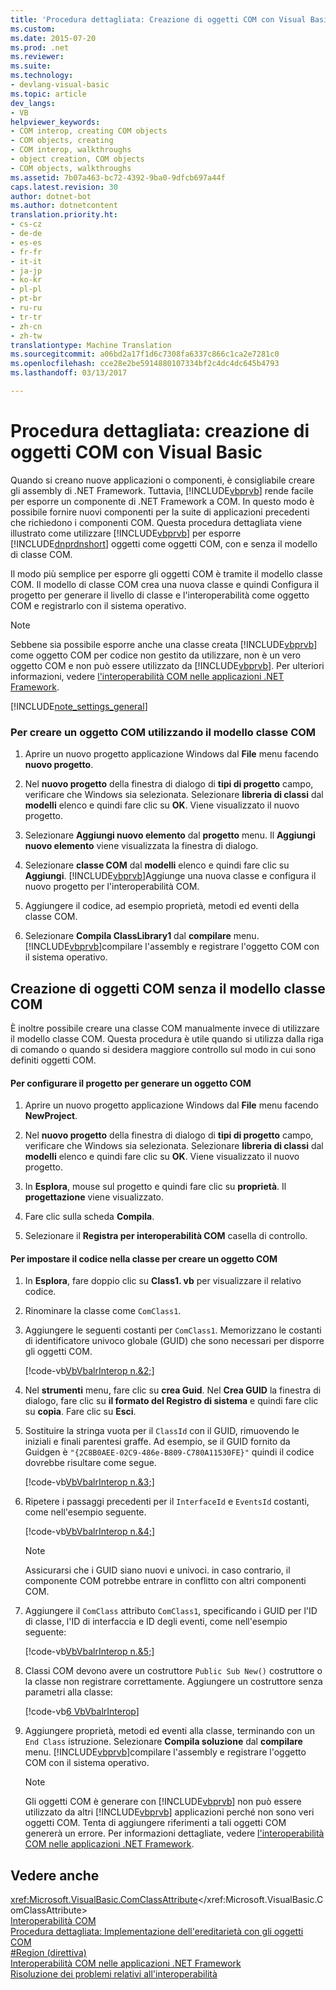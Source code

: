```yaml
---
title: 'Procedura dettagliata: Creazione di oggetti COM con Visual Basic | Documenti di Microsoft'
ms.custom: 
ms.date: 2015-07-20
ms.prod: .net
ms.reviewer: 
ms.suite: 
ms.technology:
- devlang-visual-basic
ms.topic: article
dev_langs:
- VB
helpviewer_keywords:
- COM interop, creating COM objects
- COM objects, creating
- COM interop, walkthroughs
- object creation, COM objects
- COM objects, walkthroughs
ms.assetid: 7b07a463-bc72-4392-9ba0-9dfcb697a44f
caps.latest.revision: 30
author: dotnet-bot
ms.author: dotnetcontent
translation.priority.ht:
- cs-cz
- de-de
- es-es
- fr-fr
- it-it
- ja-jp
- ko-kr
- pl-pl
- pt-br
- ru-ru
- tr-tr
- zh-cn
- zh-tw
translationtype: Machine Translation
ms.sourcegitcommit: a06bd2a17f1d6c7308fa6337c866c1ca2e7281c0
ms.openlocfilehash: cce28e2be5914880107334bf2c4dc4dc645b4793
ms.lasthandoff: 03/13/2017

---
```

# <a name="walkthrough-creating-com-objects-with-visual-basic"></a>Procedura dettagliata: creazione di oggetti COM con Visual Basic
Quando si creano nuove applicazioni o componenti, è consigliabile creare gli assembly di .NET Framework. Tuttavia, [!INCLUDE[vbprvb](../../../csharp/programming-guide/concepts/linq/includes/vbprvb_md.md)] rende facile per esporre un componente di .NET Framework a COM. In questo modo è possibile fornire nuovi componenti per la suite di applicazioni precedenti che richiedono i componenti COM. Questa procedura dettagliata viene illustrato come utilizzare [!INCLUDE[vbprvb](../../../csharp/programming-guide/concepts/linq/includes/vbprvb_md.md)] per esporre [!INCLUDE[dnprdnshort](../../../csharp/getting-started/includes/dnprdnshort_md.md)] oggetti come oggetti COM, con e senza il modello di classe COM.  
  
 Il modo più semplice per esporre gli oggetti COM è tramite il modello classe COM. Il modello di classe COM crea una nuova classe e quindi Configura il progetto per generare il livello di classe e l'interoperabilità come oggetto COM e registrarlo con il sistema operativo.  
  
> [!NOTE]
>  Sebbene sia possibile esporre anche una classe creata [!INCLUDE[vbprvb](../../../csharp/programming-guide/concepts/linq/includes/vbprvb_md.md)] come oggetto COM per codice non gestito da utilizzare, non è un vero oggetto COM e non può essere utilizzato da [!INCLUDE[vbprvb](../../../csharp/programming-guide/concepts/linq/includes/vbprvb_md.md)]. Per ulteriori informazioni, vedere [l'interoperabilità COM nelle applicazioni .NET Framework](../../../visual-basic/programming-guide/com-interop/com-interoperability-in-net-framework-applications.md).  
  
[!INCLUDE[note_settings_general](../../../csharp/language-reference/compiler-messages/includes/note_settings_general_md.md)]  
  
### <a name="to-create-a-com-object-by-using-the-com-class-template"></a>Per creare un oggetto COM utilizzando il modello classe COM  
  
1.  Aprire un nuovo progetto applicazione Windows dal **File** menu facendo **nuovo progetto**.  
  
2.  Nel **nuovo progetto** della finestra di dialogo di **tipi di progetto** campo, verificare che Windows sia selezionata. Selezionare **libreria di classi** dal **modelli** elenco e quindi fare clic su **OK**. Viene visualizzato il nuovo progetto.  
  
3.  Selezionare **Aggiungi nuovo elemento** dal **progetto** menu. Il **Aggiungi nuovo elemento** viene visualizzata la finestra di dialogo.  
  
4.  Selezionare **classe COM** dal **modelli** elenco e quindi fare clic su **Aggiungi**. [!INCLUDE[vbprvb](../../../csharp/programming-guide/concepts/linq/includes/vbprvb_md.md)]Aggiunge una nuova classe e configura il nuovo progetto per l'interoperabilità COM.  
  
5.  Aggiungere il codice, ad esempio proprietà, metodi ed eventi della classe COM.  
  
6.  Selezionare **Compila ClassLibrary1** dal **compilare** menu. [!INCLUDE[vbprvb](../../../csharp/programming-guide/concepts/linq/includes/vbprvb_md.md)]compilare l'assembly e registrare l'oggetto COM con il sistema operativo.  
  
## <a name="creating-com-objects-without-the-com-class-template"></a>Creazione di oggetti COM senza il modello classe COM  
 È inoltre possibile creare una classe COM manualmente invece di utilizzare il modello classe COM. Questa procedura è utile quando si utilizza dalla riga di comando o quando si desidera maggiore controllo sul modo in cui sono definiti oggetti COM.  
  
#### <a name="to-set-up-your-project-to-generate-a-com-object"></a>Per configurare il progetto per generare un oggetto COM  
  
1.  Aprire un nuovo progetto applicazione Windows dal **File** menu facendo **NewProject**.  
  
2.  Nel **nuovo progetto** della finestra di dialogo di **tipi di progetto** campo, verificare che Windows sia selezionata. Selezionare **libreria di classi** dal **modelli** elenco e quindi fare clic su **OK**. Viene visualizzato il nuovo progetto.  
  
3.  In **Esplora**, mouse sul progetto e quindi fare clic su **proprietà**. Il **progettazione** viene visualizzato.  
  
4.  Fare clic sulla scheda **Compila**.  
  
5.  Selezionare il **Registra per interoperabilità COM** casella di controllo.  
  
#### <a name="to-set-up-the-code-in-your-class-to-create-a-com-object"></a>Per impostare il codice nella classe per creare un oggetto COM  
  
1.  In **Esplora**, fare doppio clic su **Class1. vb** per visualizzare il relativo codice.  
  
2.  Rinominare la classe come `ComClass1`.  
  
3.  Aggiungere le seguenti costanti per `ComClass1`. Memorizzano le costanti di identificatore univoco globale (GUID) che sono necessari per disporre gli oggetti COM.  
  
     [!code-vb[VbVbalrInterop n.&2;](../../../visual-basic/programming-guide/com-interop/codesnippet/VisualBasic/walkthrough-creating-com-objects_1.vb)]  
  
4.  Nel **strumenti** menu, fare clic su **crea Guid**. Nel **Crea GUID** la finestra di dialogo, fare clic su **il formato del Registro di sistema** e quindi fare clic su **copia**. Fare clic su **Esci**.  
  
5.  Sostituire la stringa vuota per il `ClassId` con il GUID, rimuovendo le iniziali e finali parentesi graffe. Ad esempio, se il GUID fornito da Guidgen è `"{2C8B0AEE-02C9-486e-B809-C780A11530FE}"` quindi il codice dovrebbe risultare come segue.  
  
     [!code-vb[VbVbalrInterop n.&3;](../../../visual-basic/programming-guide/com-interop/codesnippet/VisualBasic/walkthrough-creating-com-objects_2.vb)]  
  
6.  Ripetere i passaggi precedenti per il `InterfaceId` e `EventsId` costanti, come nell'esempio seguente.  
  
     [!code-vb[VbVbalrInterop n.&4;](../../../visual-basic/programming-guide/com-interop/codesnippet/VisualBasic/walkthrough-creating-com-objects_3.vb)]  
  
    > [!NOTE]
    >  Assicurarsi che i GUID siano nuovi e univoci. in caso contrario, il componente COM potrebbe entrare in conflitto con altri componenti COM.  
  
7.  Aggiungere il `ComClass` attributo `ComClass1`, specificando i GUID per l'ID di classe, l'ID di interfaccia e ID degli eventi, come nell'esempio seguente:  
  
     [!code-vb[VbVbalrInterop n.&5;](../../../visual-basic/programming-guide/com-interop/codesnippet/VisualBasic/walkthrough-creating-com-objects_4.vb)]  
  
8.  Classi COM devono avere un costruttore `Public Sub New()` costruttore o la classe non registrare correttamente. Aggiungere un costruttore senza parametri alla classe:  
  
     [!code-vb[6 VbVbalrInterop](../../../visual-basic/programming-guide/com-interop/codesnippet/VisualBasic/walkthrough-creating-com-objects_5.vb)]  
  
9. Aggiungere proprietà, metodi ed eventi alla classe, terminando con un `End Class` istruzione. Selezionare **Compila soluzione** dal **compilare** menu. [!INCLUDE[vbprvb](../../../csharp/programming-guide/concepts/linq/includes/vbprvb_md.md)]compilare l'assembly e registrare l'oggetto COM con il sistema operativo.  
  
    > [!NOTE]
    >  Gli oggetti COM è generare con [!INCLUDE[vbprvb](../../../csharp/programming-guide/concepts/linq/includes/vbprvb_md.md)] non può essere utilizzato da altri [!INCLUDE[vbprvb](../../../csharp/programming-guide/concepts/linq/includes/vbprvb_md.md)] applicazioni perché non sono veri oggetti COM. Tenta di aggiungere riferimenti a tali oggetti COM genererà un errore. Per informazioni dettagliate, vedere [l'interoperabilità COM nelle applicazioni .NET Framework](../../../visual-basic/programming-guide/com-interop/com-interoperability-in-net-framework-applications.md).  
  
## <a name="see-also"></a>Vedere anche  
 <xref:Microsoft.VisualBasic.ComClassAttribute></xref:Microsoft.VisualBasic.ComClassAttribute>   
 [Interoperabilità COM](../../../visual-basic/programming-guide/com-interop/index.md)   
 [Procedura dettagliata: Implementazione dell'ereditarietà con gli oggetti COM](../../../visual-basic/programming-guide/com-interop/walkthrough-implementing-inheritance-with-com-objects.md)   
 [#Region (direttiva)](../../../visual-basic/language-reference/directives/region-directive.md)   
 [Interoperabilità COM nelle applicazioni .NET Framework](../../../visual-basic/programming-guide/com-interop/com-interoperability-in-net-framework-applications.md)   
 [Risoluzione dei problemi relativi all'interoperabilità](../../../visual-basic/programming-guide/com-interop/troubleshooting-interoperability.md)
